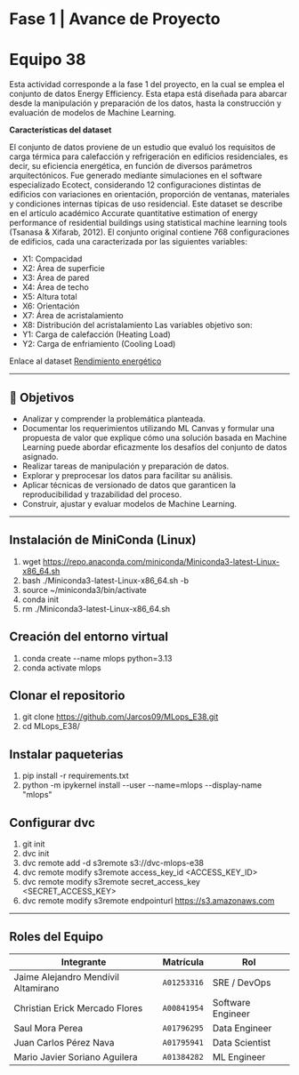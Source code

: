 # Fase 1 | Avance de Proyecto
# Equipo 38

Esta actividad corresponde a la fase 1 del proyecto, en la cual se emplea el conjunto de datos Energy Efficiency. Esta etapa está diseñada para abarcar desde la manipulación y preparación de los datos, hasta la construcción y evaluación de modelos de Machine Learning.


**Características del dataset**

El conjunto de datos proviene de un estudio que evaluó los requisitos de carga térmica para calefacción y refrigeración en edificios residenciales, es decir, su eficiencia energética, en función de diversos parámetros arquitectónicos. Fue generado mediante simulaciones en el software especializado Ecotect, considerando 12 configuraciones distintas de edificios con variaciones en orientación, proporción de ventanas, materiales y condiciones internas típicas de uso residencial.
Este dataset se describe en el artículo académico Accurate quantitative estimation of energy performance of residential buildings using statistical machine learning tools (Tsanasa & Xifarab, 2012).
El conjunto original contiene 768 configuraciones de edificios, cada una caracterizada por las siguientes variables:
- X1: Compacidad
- X2: Área de superficie
- X3: Área de pared
- X4: Área de techo
- X5: Altura total
- X6: Orientación
- X7: Área de acristalamiento
- X8: Distribución del acristalamiento
Las variables objetivo son:
- Y1: Carga de calefacción (Heating Load)
- Y2: Carga de enfriamiento (Cooling Load)


Enlace al dataset [Rendimiento energético](https://archive.ics.uci.edu/dataset/242/energy+efficiency) 



---

## 🎯 Objetivos

- Analizar y comprender la problemática planteada.
- Documentar los requerimientos utilizando ML Canvas y formular una propuesta de valor que explique cómo una solución basada en Machine Learning puede abordar eficazmente los desafíos del conjunto de datos asignado.
- Realizar tareas de manipulación y preparación de datos.
- Explorar y preprocesar los datos para facilitar su análisis.
- Aplicar técnicas de versionado de datos que garanticen la reproducibilidad y trazabilidad del proceso.
- Construir, ajustar y evaluar modelos de Machine Learning.


---

## Instalación de MiniConda (Linux)
1. wget https://repo.anaconda.com/miniconda/Miniconda3-latest-Linux-x86_64.sh
2. bash ./Miniconda3-latest-Linux-x86_64.sh -b
3. source ~/miniconda3/bin/activate
4. conda init
5. rm ./Miniconda3-latest-Linux-x86_64.sh

## Creación del entorno virtual
1. conda create --name mlops python=3.13
2. conda activate mlops

## Clonar el repositorio
1. git clone https://github.com/Jarcos09/MLops_E38.git
2. cd MLops_E38/

## Instalar paqueterias
1. pip install -r requirements.txt
2. python -m ipykernel install --user --name=mlops --display-name "mlops"

## Configurar dvc

1. git init
2. dvc init
3. dvc remote add -d s3remote s3://dvc-mlops-e38
4. dvc remote modify s3remote access_key_id <ACCESS_KEY_ID>
5. dvc remote modify s3remote secret_access_key <SECRET_ACCESS_KEY>
6. dvc remote modify s3remote endpointurl https://s3.amazonaws.com

---

## Roles del Equipo
| Integrante | Matrícula | Rol |
|---|---|---|
| Jaime Alejandro Mendívil Altamirano| `A01253316` | SRE / DevOps |
| Christian Erick Mercado Flores | `A00841954` | Software Engineer  |
| Saul Mora Perea | `A01796295` | Data Engineer  |
| Juan Carlos Pérez Nava | `A01795941` | Data Scientist  |
| Mario Javier Soriano Aguilera | `A01384282` | ML Engineer  |
